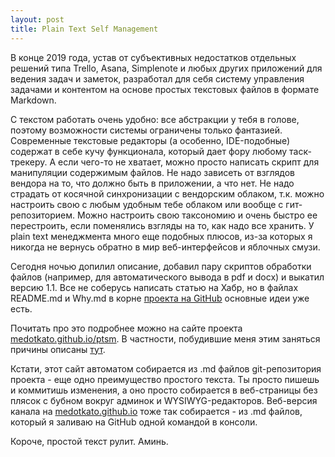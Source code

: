 ```yaml
---
layout: post
title: Plain Text Self Management
---
```


В конце 2019 года, устав от субъективных недостатков отдельных решений типа Trello, Asana, Simplenote и любых других приложений для ведения задач и заметок, разработал для себя систему управления задачами и контентом на основе простых текстовых файлов в формате Markdown.

С текстом работать очень удобно: все абстракции у тебя в голове, поэтому возможности системы ограничены только фантазией. Современные текстовые редакторы (а особенно, IDE-подобные) содержат в себе кучу функционала, который дает фору любому таск-трекеру. А если чего-то не хватает, можно просто написать скрипт для манипуляции содержимым файлов. Не надо зависеть от взглядов вендора на то, что должно быть в приложении, а что нет. Не надо страдать от косячной синхронизации с вендорским облаком, т.к. можно настроить свою с любым удобным тебе облаком или вообще с гит-репозиторием. Можно настроить свою таксономию и очень быстро ее перестроить, если поменялись взгляды на то, как надо все хранить. У plain text менеджмента много еще подобных плюсов, из-за которых я никогда не вернусь обратно в мир веб-интерфейсов и яблочных смузи.

Сегодня ночью допилил описание, добавил пару скриптов обработки файлов (например, для автоматического вывода в pdf и docx) и выкатил версию 1.1. Все не соберусь написать статью на Хабр, но в файлах README.md и Why.md в корне [проекта на GitHub](https://github.com/medotkato/ptsm) основные идеи уже есть.

Почитать про это подробнее можно на сайте проекта [medotkato.github.io/ptsm](https://medotkato.github.io/ptsm). В частности, побудившие меня этим заняться причины описаны [тут](https://medotkato.github.io/ptsm/notes/Why.html).

Кстати, этот сайт автоматом собирается из .md файлов git-репозитория проекта - еще одно преимущество простого текста. Ты просто пишешь и коммитишь изменения, а оно просто собирается в веб-страницы без плясок с бубном вокруг админок и WYSIWYG-редакторов. Веб-версия канала на [medotkato.github.io](https://medotkato.github.io) тоже так собирается - из .md файлов, который я заливаю на GitHub одной командой в консоли.

Короче, простой текст рулит. Аминь.
